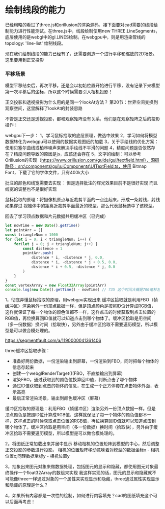 # 绘制线段的能力

已经粗略的看过了three.js和orillusion的渲染源码，接下面要对cad需要的线段绘制能力进行性能测试。在three.js中，线段绘制使用new THREE.LineSegments，底层使用的是webgl中的gl.LINES绘制。在webgpu中，则是用渲染管线的 topology: 'line-list' 绘制线段。

现在我们绘制线段的能力已经有了，还需要创造一个进行平移和缩放的2D场景。这里要用到正交投影


### 平移场景
模型平移结束后，再次平移，还是会以初始位置开始进行平移，没有记录下来模型第一次平移后的坐标，所以这个时候需要引入相机投影！


正交投影和透视投影为什么用的是同一个lookAt方法？
第20节：世界空间变换到观察空间，这里解释了lookAt的封装思路

不管是正交还是透视投影，都和观察矩阵没有关系，他们是在观察矩阵之后的投影操作！

webgpu下一步：
1，学习鼠标拾取的底层原理，做选中效果
2，学习如何将模型数据转化为webgpu可以使用的数据实现图纸的加载
3，关于手绘线的优化方案：使用贝塞尔曲线或柏林噪声来解决手绘线不平滑的问题
4，精度问题是否依然存在？精度问题导致的原因是js，应该还会存在
5，文字的绘制：可以参考Orillusion的实现（https://www.orillusion.com/guide/gui/textfield.html），源码路径：src\components\gui\uiComponents\UITextField.ts，使用 Bitmap Font，下载了它的字体文件，只有400k大小


批注的颜色和线宽需要去实现：
但是选择批注的辉光效果目前不是很好实现
而且线宽的调整也不是很好实现



鼠标拾取的原理：将摄像机原点与近裁剪平面的一点连起来，形成一条射线，射线如果穿过 视锥体中的距离近裁剪平面最近的模型，那么代表鼠标选中了该模型。

回去了学习顶点数据和片元数据共用缓冲区（已完成）

```ts
let nowTime = new Date().getTime()
let pointArr = []
const triangleNum = 1000
for (let i = 0; i < triangleNum; i++) {
    for(let j = 0; j < triangleNum; j++) {
        const distence = 1
        pointArr.push(
            distence * i, -distence * j, 0.0,
            distence * i, -distence * j + 0.5, 0.0,
            distence * i + 0.5, -distence * j, 0.0
        )
    }
}
const vertexArray = new Float32Array(pointArr)
console.log(new Date().getTime() - nowTime) // 735 这个时间大概是700毫秒左右
```

1，彻底弄懂鼠标拾取的原理，用webgpu实现出来
缓冲区拾取就是利用FBO（帧缓冲区）渲染另外一份顶点数据一样，但是顶点颜色是按照ID位计算成RGB值，这样就保证了每一个物体的颜色值都不一样，这样点击的时候获取到点击位置的RGB值，再位换算回ID值就可以知道点击到哪个物体了。缓冲区拾取是用空间（多一份数据）换时间（拾取快），另外由于缓冲区拾取不需要遍历模型，所以模型是可以做合模处理的。

https://segmentfault.com/a/1190000041361406

three缓冲区拾取步骤：
 - 准备好两份数据，一份渲染输出到屏幕，一份渲染到FBO，同时把每个物体的信息存起来
 - 创建一个webglRenderTarget()(FBO，不直接输出到屏幕)
 - 渲染FBO，通过获取到的颜色位换算回ID值，判断点击了哪个物体
 - 通过ID值获取到点击的物体的信息，在生成一个正方体套在点击物体外面，表示高亮
 - 最后正常渲染场景，输出到颜色缓冲区（屏幕）

 缓冲区拾取的原理是：利用FBO（帧缓冲区）渲染另外一份顶点数据一样，但是顶点颜色是按照ID位计算成RGB值，这样就保证了每一个物体的颜色值都不一样，这样点击的时候获取点击位置的RGB值，再位换算回ID值就可以知道点击到哪个物体了。缓冲区拾取是用空间（多一份数据）换时间（拾取快），另外由于缓冲区拾取不需要遍历模型，所以模型是可以做合模处理的。


2，将图纸正常加载出来并居中显示
移动相机的位置矩阵到模型的中心，然后调整正交投影的参数进行投影。
相机的位置矩阵移动意味着对模型的数据坐标x - 相机位置x;同理数据坐标y - 相机位置y

3，抽象出来图元对象来做数据处理，包括图元的显示和隐藏，都使用图元对象最终操作一个float32Array的数组来实现
我这样实现的话，图元的显示和隐藏就不可能像three一样通过对象的一个属性来实现显示和隐藏，three通过属性实现显示和隐藏的原理是什么？

4，如果所有内容都是一次性的绘制，如何进行内容填充？cad的图纸填充这个可以后面再考虑！
